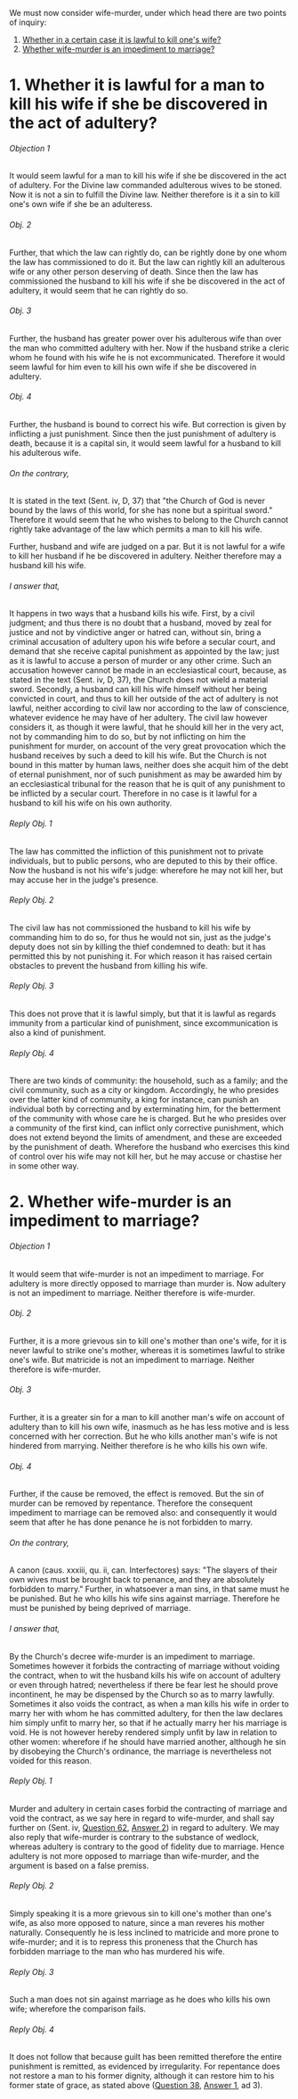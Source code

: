 We must now consider wife-murder, under which head there are two points of inquiry:  

1. [ Whether in a certain case it is lawful to kill one's wife?](#1.%20Whether%20it%20is%20lawful%20for%20a%20man%20to%20kill%20his%20wife%20if%20she%20be%20discovered%20in%20the%20act%20of%20adultery?)
2. [ Whether wife-murder is an impediment to marriage?](#2.%20Whether%20wife-murder%20is%20an%20impediment%20to%20marriage?)



# 1. Whether it is lawful for a man to kill his wife if she be discovered in the act of adultery? 

###### Objection 1
It would seem lawful for a man to kill his wife if she be discovered in the act of adultery. For the Divine law commanded adulterous wives to be stoned. Now it is not a sin to fulfill the Divine law. Neither therefore is it a sin to kill one's own wife if she be an adulteress.  

###### Obj. 2
Further, that which the law can rightly do, can be rightly done by one whom the law has commissioned to do it. But the law can rightly kill an adulterous wife or any other person deserving of death. Since then the law has commissioned the husband to kill his wife if she be discovered in the act of adultery, it would seem that he can rightly do so.  

###### Obj. 3
Further, the husband has greater power over his adulterous wife than over the man who committed adultery with her. Now if the husband strike a cleric whom he found with his wife he is not excommunicated. Therefore it would seem lawful for him even to kill his own wife if she be discovered in adultery.  

###### Obj. 4
Further, the husband is bound to correct his wife. But correction is given by inflicting a just punishment. Since then the just punishment of adultery is death, because it is a capital sin, it would seem lawful for a husband to kill his adulterous wife.  

###### On the contrary,
It is stated in the text (Sent. iv, D, 37) that "the Church of God is never bound by the laws of this world, for she has none but a spiritual sword." Therefore it would seem that he who wishes to belong to the Church cannot rightly take advantage of the law which permits a man to kill his wife.  

Further, husband and wife are judged on a par. But it is not lawful for a wife to kill her husband if he be discovered in adultery. Neither therefore may a husband kill his wife.  

###### I answer that,
It happens in two ways that a husband kills his wife. First, by a civil judgment; and thus there is no doubt that a husband, moved by zeal for justice and not by vindictive anger or hatred can, without sin, bring a criminal accusation of adultery upon his wife before a secular court, and demand that she receive capital punishment as appointed by the law; just as it is lawful to accuse a person of murder or any other crime. Such an accusation however cannot be made in an ecclesiastical court, because, as stated in the text (Sent. iv, D, 37), the Church does not wield a material sword. Secondly, a husband can kill his wife himself without her being convicted in court, and thus to kill her outside of the act of adultery is not lawful, neither according to civil law nor according to the law of conscience, whatever evidence he may have of her adultery. The civil law however considers it, as though it were lawful, that he should kill her in the very act, not by commanding him to do so, but by not inflicting on him the punishment for murder, on account of the very great provocation which the husband receives by such a deed to kill his wife. But the Church is not bound in this matter by human laws, neither does she acquit him of the debt of eternal punishment, nor of such punishment as may be awarded him by an ecclesiastical tribunal for the reason that he is quit of any punishment to be inflicted by a secular court. Therefore in no case is it lawful for a husband to kill his wife on his own authority.  

###### Reply Obj. 1
The law has committed the infliction of this punishment not to private individuals, but to public persons, who are deputed to this by their office. Now the husband is not his wife's judge: wherefore he may not kill her, but may accuse her in the judge's presence.  

###### Reply Obj. 2
The civil law has not commissioned the husband to kill his wife by commanding him to do so, for thus he would not sin, just as the judge's deputy does not sin by killing the thief condemned to death: but it has permitted this by not punishing it. For which reason it has raised certain obstacles to prevent the husband from killing his wife.  

###### Reply Obj. 3
This does not prove that it is lawful simply, but that it is lawful as regards immunity from a particular kind of punishment, since excommunication is also a kind of punishment.  

###### Reply Obj. 4
There are two kinds of community: the household, such as a family; and the civil community, such as a city or kingdom. Accordingly, he who presides over the latter kind of community, a king for instance, can punish an individual both by correcting and by exterminating him, for the betterment of the community with whose care he is charged. But he who presides over a community of the first kind, can inflict only corrective punishment, which does not extend beyond the limits of amendment, and these are exceeded by the punishment of death. Wherefore the husband who exercises this kind of control over his wife may not kill her, but he may accuse or chastise her in some other way.  




# 2. Whether wife-murder is an impediment to marriage? 

###### Objection 1
It would seem that wife-murder is not an impediment to marriage. For adultery is more directly opposed to marriage than murder is. Now adultery is not an impediment to marriage. Neither therefore is wife-murder.  

###### Obj. 2
Further, it is a more grievous sin to kill one's mother than one's wife, for it is never lawful to strike one's mother, whereas it is sometimes lawful to strike one's wife. But matricide is not an impediment to marriage. Neither therefore is wife-murder.  

###### Obj. 3
Further, it is a greater sin for a man to kill another man's wife on account of adultery than to kill his own wife, inasmuch as he has less motive and is less concerned with her correction. But he who kills another man's wife is not hindered from marrying. Neither therefore is he who kills his own wife.  

###### Obj. 4
Further, if the cause be removed, the effect is removed. But the sin of murder can be removed by repentance. Therefore the consequent impediment to marriage can be removed also: and consequently it would seem that after he has done penance he is not forbidden to marry.  

###### On the contrary,
A canon (caus. xxxiii, qu. ii, can. Interfectores) says: "The slayers of their own wives must be brought back to penance, and they are absolutely forbidden to marry." Further, in whatsoever a man sins, in that same must he be punished. But he who kills his wife sins against marriage. Therefore he must be punished by being deprived of marriage.  

###### I answer that,
By the Church's decree wife-murder is an impediment to marriage. Sometimes however it forbids the contracting of marriage without voiding the contract, when to wit the husband kills his wife on account of adultery or even through hatred; nevertheless if there be fear lest he should prove incontinent, he may be dispensed by the Church so as to marry lawfully. Sometimes it also voids the contract, as when a man kills his wife in order to marry her with whom he has committed adultery, for then the law declares him simply unfit to marry her, so that if he actually marry her his marriage is void. He is not however hereby rendered simply unfit by law in relation to other women: wherefore if he should have married another, although he sin by disobeying the Church's ordinance, the marriage is nevertheless not voided for this reason.  

###### Reply Obj. 1
Murder and adultery in certain cases forbid the contracting of marriage and void the contract, as we say here in regard to wife-murder, and shall say further on (Sent. iv, [Question 62](62.%20Impediment%20that%20Supervenes%20to%20Marriage%20After%20Its%20Consummation,%20Namely%20Fornication.md), [Answer 2](62.%20Impediment%20that%20Supervenes%20to%20Marriage%20After%20Its%20Consummation,%20Namely%20Fornication.md#2.%20Whether%20the%20husband%20is%20bound%20by%20precept%20to%20put%20away%20his%20wife%20when%20she%20is%20guilty%20of%20fornication?%20)) in regard to adultery. We may also reply that wife-murder is contrary to the substance of wedlock, whereas adultery is contrary to the good of fidelity due to marriage. Hence adultery is not more opposed to marriage than wife-murder, and the argument is based on a false premiss.  

###### Reply Obj. 2
Simply speaking it is a more grievous sin to kill one's mother than one's wife, as also more opposed to nature, since a man reveres his mother naturally. Consequently he is less inclined to matricide and more prone to wife-murder; and it is to repress this proneness that the Church has forbidden marriage to the man who has murdered his wife.  

###### Reply Obj. 3
Such a man does not sin against marriage as he does who kills his own wife; wherefore the comparison fails.  

###### Reply Obj. 4
It does not follow that because guilt has been remitted therefore the entire punishment is remitted, as evidenced by irregularity. For repentance does not restore a man to his former dignity, although it can restore him to his former state of grace, as stated above ([Question 38](../034.%20Holy%20Orders/38.%20Those%20Who%20Confer%20This%20Sacrament.md), [Answer 1](../034.%20Holy%20Orders/38.%20Those%20Who%20Confer%20This%20Sacrament.md#1.%20Whether%20a%20bishop%20alone%20confers%20the%20sacrament%20of%20Order?%20), ad 3).